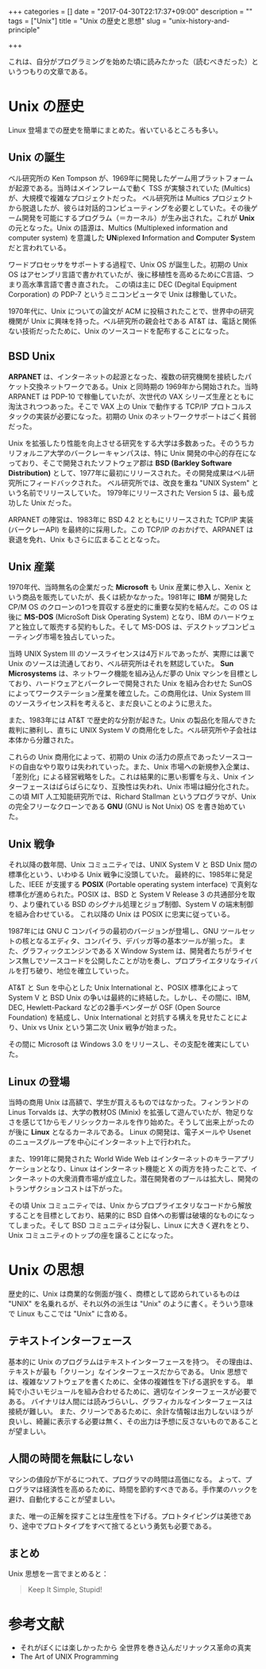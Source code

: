 +++
categories = []
date = "2017-04-30T22:17:37+09:00"
description = ""
tags = ["Unix"]
title = "Unix の歴史と思想"
slug = "unix-history-and-principle"

+++

これは、自分がプログラミングを始めた頃に読みたかった（読むべきだった）というつもりの文章である。

# Unix の歴史
Linux 登場までの歴史を簡単にまとめた。省いているところも多い。

## Unix の誕生
ベル研究所の Ken Tompson が、1969年に開発したゲーム用プラットフォームが起源である。当時はメインフレームで動く TSS が実験されていた (Multics) が、大規模で複雑なプロジェクトだった。
ベル研究所は Multics プロジェクトから脱退したが、彼らは対話的コンピューティングを必要としていた。その後ゲーム開発を可能にするプログラム（＝カーネル）が生み出された。これが **Unix** の元となった。Unix の語源は、Multics (Multiplexed information and computer system) を意識した **UN**iplexed **I**nformation and **C**omputer **S**ystem だと言われている。

ワードプロセッサをサポートする過程で、Unix OS が誕生した。初期の Unix OS はアセンブリ言語で書かれていたが、後に移植性を高めるためにC言語、つまり高水準言語で書き直された。
この頃は主に DEC (Degital Equipment Corporation) の PDP-7 というミニコンピュータで Unix は稼働していた。

1970年代に、Unix についての論文が ACM に投稿されたことで、世界中の研究機関が Unix に興味を持った。ベル研究所の親会社である AT&T は、電話と関係ない技術だったために、Unix のソースコードを配布することになった。

## BSD Unix
**ARPANET** は、インターネットの起源となった、複数の研究機関を接続したパケット交換ネットワークである。Unix と同時期の 1969年から開始された。当時 ARPANET は PDP-10 で稼働していたが、次世代の VAX シリーズ生産とともに淘汰されつつあった。そこで VAX 上の Unix で動作する TCP/IP プロトコルスタックの実装が必要になった。初期の Unix のネットワークサポートはごく貧弱だった。

Unix を拡張したり性能を向上させる研究をする大学は多数あった。そのうちカリフォルニア大学のバークレーキャンパスは、特に Unix 開発の中心的存在になっており、そこで開発されたソフトウェア郡は **BSD (Barkley Software Distribution)** として、1977年に最初にリリースされた。その開発成果はベル研究所にフィードバックされた。
ベル研究所では、改良を重ね "UNIX System" という名前でリリースしていた。
1979年にリリースされた Version 5 は、最も成功した Unix だった。

ARPANET の陣営は、1983年に BSD 4.2 とともにリリースされた TCP/IP 実装 (バークレーAPI) を最終的に採用した。この TCP/IP のおかげで、ARPANET は衰退を免れ、Unix もさらに広まることとなった。

## Unix 産業
1970年代、当時無名の企業だった **Microsoft** も Unix 産業に参入し、Xenix という商品を販売していたが、長くは続かなかった。1981年に **IBM** が開発した CP/M OS のクローンの1つを買収する歴史的に重要な契約を結んだ。この OS は後に **MS-DOS** (MicroSoft Disk Operating System) となり、IBM のハードウェアと独立して販売する契約もした。そして MS-DOS は、デスクトップコンピューティング市場を独占していった。

当時 UNIX System III のソースライセンスは4万ドルであったが、実際には裏で Unix のソースは流通しており、ベル研究所はそれを黙認していた。
**Sun Microsystems** は、ネットワーク機能を組み込んだ夢の Unix マシンを目標としており、ハードウェアとバークレーで開発された Unix を組み合わせた SunOS によってワークステーション産業を確立した。この商用化は、Unix System III のソースライセンス料を考えると、まだ良いことのように思えた。

また、1983年には AT&T で歴史的な分割が起きた。Unix の製品化を阻んできた裁判に勝利し、直ちに UNIX System V の商用化をした。ベル研究所や子会社は本体から分離された。

これらの Unix 商用化によって、初期の Unix の活力の原点であったソースコードの自由なやり取りは失われていった。また、Unix 市場への新規参入企業は、「差別化」による経営戦略をした。これは結果的に悪い影響を与え、Unix インターフェースはばらばらになり、互換性は失われ、Unix 市場は細分化された。
この頃 MIT 人工知能研究所では、Richard Stallman というプログラマが、Unix の完全フリーなクローンである **GNU** (GNU is Not Unix) OS を書き始めていた。

## Unix 戦争
それ以降の数年間、Unix コミュニティでは、UNIX System V と BSD Unix 間の標準化という、いわゆる Unix 戦争に没頭していた。
最終的に、1985年に発足した、IEEE が支援する **POSIX** (Portable operating system interface) で真剣な標準化が進められた。POSIX は、BSD と System V Release 3 の共通部分を取り、より優れている BSD のシグナル処理とジョブ制御、System V の端末制御を組み合わせている。
これ以降の Unix は POSIX に忠実に従っている。

1987年には GNU C コンパイラの最初のバージョンが登場し、GNU ツールセットの核となるエディタ、コンパイラ、デバッガ等の基本ツールが揃った。
また、グラフィックエンジンである X Window System は、開発者たちがライセンス無しでソースコードを公開したことが功を奏し、プロプライエタリなライバルを打ち破り、地位を確立していった。

AT&T と Sun を中心とした Unix International と、POSIX 標準化によって System V と BSD Unix の争いは最終的に終結した。しかし、その間に、IBM, DEC, Hewlett-Packard などの2番手ベンダーが OSF (Open Source Foundation) を結成し、Unix International と対抗する構えを見せたことにより、Unix vs Unix という第二次 Unix 戦争が始まった。

その間に Microsoft は Windows 3.0 をリリースし、その支配を確実にしていた。

## Linux の登場
当時の商用 Unix は高額で、学生が買えるものではなかった。フィンランドの Linus Torvalds は、大学の教材OS (Minix) を拡張して遊んでいたが、物足りなさを感じて1からモノリシックカーネルを作り始めた。そうして出来上がったのが後に **Linux** となるカーネルである。
Linux の開発は、電子メールや Usenet のニュースグループを中心にインターネット上で行われた。

また、1991年に開発された World Wide Web はインターネットのキラーアプリケーションとなり、Linux はインターネット機能と X の両方を持ったことで、インターネットの大衆消費市場が成立した。潜在開発者のプールは拡大し、開発のトランザクションコストは下がった。

その頃 Unix コミュニティでは、Unix からプロプライエタリなコードから解放することを目標としており、結果的に BSD 自体への影響は破壊的なものになってしまった。そして BSD コミュニティは分裂し、Linux に大きく遅れをとり、Unix コミュニティのトップの座を譲ることになった。

# Unix の思想
歴史的に、Unix は商業的な側面が強く、商標として認められているものは "UNIX" を名乗れるが、それ以外の派生は "Unix" のように書く。そういう意味で Linux もここでは "Unix" に含める。

## テキストインターフェース
基本的に Unix のプログラムはテキストインターフェースを持つ。
その理由は、テキストが最も「クリーン」なインターフェースだからである。
Unix 思想では、複雑なソフトウェアを書くために、全体の複雑性を下げる選択をする。
単純で小さいモジュールを組み合わせるために、適切なインターフェースが必要である。
バイナリは人間には読みづらいし、グラフィカルなインターフェースは接続が難しい。
また、クリーンであるために、余計な情報は出力しないほうが良いし、綺麗に表示する必要は無く、その出力は予想に反さないものであることが望ましい。


## 人間の時間を無駄にしない
マシンの値段が下がるにつれて、プログラマの時間は高価になる。
よって、プログラマは経済性を高めるために、時間を節約すべきである。手作業のハックを避け、自動化することが望ましい。

また、唯一の正解を探すことは生産性を下げる。プロトタイピングは美徳であり、途中でプロトタイプをすべて捨てるという勇気も必要である。


## まとめ
Unix 思想を一言でまとめると：

> Keep It Simple, Stupid!

# 参考文献
- それがぼくには楽しかったから 全世界を巻き込んだリナックス革命の真実
- The Art of UNIX Programming
